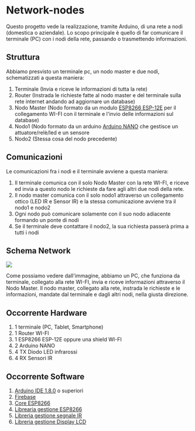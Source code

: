 # Network-nodes

Questo progetto vede la realizzazione, tramite Arduino, di una rete a nodi (domestica o aziendale).
Lo scopo principale è quello di far comunicare il terminale (PC) con i nodi della rete, passando o trasmettendo informazioni.

## Struttura
Abbiamo presvisto un terminale pc, un nodo master e due nodi, schematizzati a questa maniera:
  1. Terminale (Invia e riceve le informazioni di tutta la rete)
  2. Router (Instrada le richieste fatte al nodo master e del terminale sulla rete internet andando ad aggiornare un database)
  3. Nodo Master (Nodo formato da un modulo [ESP8266 ESP-12E](https://acrobotic.com/acr-00018) per il collegamento WI-FI con il terminale e l'invio delle informazioni sul database)
  4. Nodo1 (Nodo formato da un arduino [Arduino NANO](https://www.arduino.cc/en/Main/arduinoBoardNano) che gestisce un attuatore/relè/led e un sensore
  5. Nodo2 (Stessa cosa del nodo precedente)
  
## Comunicazioni  
Le comunicazioni fra i nodi e il terminale avviene a questa maniera:
  1. Il terminale comunica con il solo Nodo Master con la rete WI-FI, e riceve ed invia a questo nodo le richieste da fare agli altri due nodi della rete.
  2. Il nodo master comunica con il solo nodo1 attraverso un collegamento ottico (LED IR e Sensor IR) e la stessa comunicazione avviene tra il nodo1 e nodo2
  3. Ogni nodo può comunicare solamente con il suo nodo adiacente formando un ponte di nodi
  4. Se il terminale deve contattare il nodo2, la sua richiesta passerà prima a tutti i nodi
  
## Schema Network
<img src="https://i.imgbox.com/dVumVRec.png"/>

Come possiamo vedere dall'immagine, abbiamo un PC, che funziona da terminale, collegato alla rete WI-FI, invia e riceve informazioni attraverso il Nodo Master.
Il nodo master, collegato alla rete, instrada le richieste e le informazioni, mandate dal terminale e dagli altri nodi, nella giusta direzione.

## Occorrente Hardware
  1. 1 terminale (PC, Tablet, Smartphone)
  2. 1 Router WI-FI
  3. 1 ESP8266 ESP-12E oppure una shield WI-FI
  4. 2 Arduino NANO
  5. 4 TX Diodo LED infrarossi
  6. 4 RX Sensori IR
  
## Occorrente Software
  1. [Arduino IDE 1.8.0](https://www.arduino.cc/en/main/software) o superiori
  2. [Firebase](https://firebase.google.com/)
  3. [Core ESP8266](https://github.com/domoticawifi/Network-nodes/blob/master/GestioneShieldESP8266.md)
  4. [Librearia gestione ESP8266](https://github.com/googlesamples/firebase-arduino/archive/master.zip)
  5. [Libreria gestione segnale IR](https://www.pjrc.com/teensy/arduino_libraries/IRremote.zip)
  6. [Libreria gestione Display LCD](https://www.dropbox.com/s/62x4w48kwf5biko/LiquidCrystalI2C.zip?dl=0)
  
  
  
  
  

